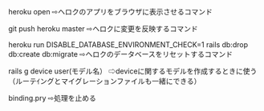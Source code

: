
heroku open
⇨ヘロクのアプリをブラウザに表示させるコマンド

git push heroku master
⇨ヘロクに変更を反映するコマンド

heroku run DISABLE_DATABASE_ENVIRONMENT_CHECK=1 rails db:drop db:create db:migrate
⇨ヘロクのデータベースをリセットするコマンド




rails g device user(モデル名）
⇨deviceに関するモデルを作成するときに使う
（ルーテｲングとマイグレーションファイルも一緒にできる）


binding.pry
⇨処理を止める